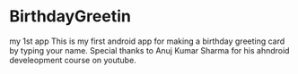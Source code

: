 # BirthdayGreetin
my 1st app
This is my first android app for making a birthday greeting card by typing your name.
Special thanks to Anuj Kumar Sharma for his ahndroid develeopment course on youtube.

